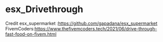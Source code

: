 # esx_Drivethrough
Credit 
esx_supermarket :https://github.com/gapadana/esx_supermarket
FivemCoders:https://www.thefivemcoders.tech/2021/06/drive-through-fast-food-on-fivem.html
